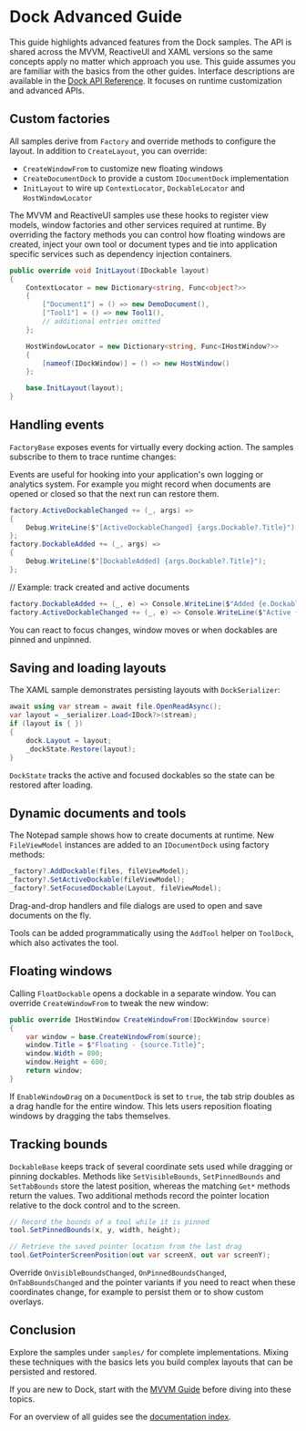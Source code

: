 # Dock Advanced Guide

This guide highlights advanced features from the Dock samples. The API is shared across the MVVM, ReactiveUI and XAML versions so the same concepts apply no matter which approach you use.
This guide assumes you are familiar with the basics from the other guides. Interface descriptions are available in the [Dock API Reference](dock-reference.md). It focuses on runtime customization and advanced APIs.

## Custom factories

All samples derive from `Factory` and override methods to configure the layout. In addition to `CreateLayout`, you can override:

- `CreateWindowFrom` to customize new floating windows
- `CreateDocumentDock` to provide a custom `IDocumentDock` implementation
- `InitLayout` to wire up `ContextLocator`, `DockableLocator` and `HostWindowLocator`

The MVVM and ReactiveUI samples use these hooks to register view models,
window factories and other services required at runtime. By overriding the
factory methods you can control how floating windows are created, inject your
own tool or document types and tie into application specific services such as
dependency injection containers.

```csharp
public override void InitLayout(IDockable layout)
{
    ContextLocator = new Dictionary<string, Func<object?>>
    {
        ["Document1"] = () => new DemoDocument(),
        ["Tool1"] = () => new Tool1(),
        // additional entries omitted
    };

    HostWindowLocator = new Dictionary<string, Func<IHostWindow?>>
    {
        [nameof(IDockWindow)] = () => new HostWindow()
    };

    base.InitLayout(layout);
}
```

## Handling events

`FactoryBase` exposes events for virtually every docking action. The samples subscribe to them to trace runtime changes:

Events are useful for hooking into your application's own logging or
analytics system. For example you might record when documents are opened
or closed so that the next run can restore them.

```csharp
factory.ActiveDockableChanged += (_, args) =>
{
    Debug.WriteLine($"[ActiveDockableChanged] {args.Dockable?.Title}");
};
factory.DockableAdded += (_, args) =>
{
    Debug.WriteLine($"[DockableAdded] {args.Dockable?.Title}");
};
```

// Example: track created and active documents
```csharp
factory.DockableAdded += (_, e) => Console.WriteLine($"Added {e.Dockable?.Id}");
factory.ActiveDockableChanged += (_, e) => Console.WriteLine($"Active {e.Dockable?.Id}");
```

You can react to focus changes, window moves or when dockables are pinned and unpinned.

## Saving and loading layouts

The XAML sample demonstrates persisting layouts with `DockSerializer`:

```csharp
await using var stream = await file.OpenReadAsync();
var layout = _serializer.Load<IDock?>(stream);
if (layout is { })
{
    dock.Layout = layout;
    _dockState.Restore(layout);
}
```

`DockState` tracks the active and focused dockables so the state can be restored after loading.

## Dynamic documents and tools

The Notepad sample shows how to create documents at runtime. New `FileViewModel` instances are added to an `IDocumentDock` using factory methods:

```csharp
_factory?.AddDockable(files, fileViewModel);
_factory?.SetActiveDockable(fileViewModel);
_factory?.SetFocusedDockable(Layout, fileViewModel);
```

Drag-and-drop handlers and file dialogs are used to open and save documents on the fly.

Tools can be added programmatically using the `AddTool` helper on `ToolDock`, which also activates the tool.

## Floating windows

Calling `FloatDockable` opens a dockable in a separate window. You can override `CreateWindowFrom` to tweak the new window:

```csharp
public override IHostWindow CreateWindowFrom(IDockWindow source)
{
    var window = base.CreateWindowFrom(source);
    window.Title = $"Floating - {source.Title}";
    window.Width = 800;
    window.Height = 600;
    return window;
}

```

If `EnableWindowDrag` on a `DocumentDock` is set to `true`, the tab strip doubles as a drag handle for the entire window. This lets users reposition floating windows by dragging the tabs themselves.

## Tracking bounds

`DockableBase` keeps track of several coordinate sets used while dragging or
pinning dockables. Methods like `SetVisibleBounds`, `SetPinnedBounds` and
`SetTabBounds` store the latest position, whereas the matching `Get*` methods
return the values. Two additional methods record the pointer location relative to
the dock control and to the screen.

```csharp
// Record the bounds of a tool while it is pinned
tool.SetPinnedBounds(x, y, width, height);

// Retrieve the saved pointer location from the last drag
tool.GetPointerScreenPosition(out var screenX, out var screenY);
```

Override `OnVisibleBoundsChanged`, `OnPinnedBoundsChanged`, `OnTabBoundsChanged`
and the pointer variants if you need to react when these coordinates change,
for example to persist them or to show custom overlays.

## Conclusion

Explore the samples under `samples/` for complete implementations. Mixing these techniques with the basics lets you build complex layouts that can be persisted and restored.

If you are new to Dock, start with the [MVVM Guide](dock-mvvm.md) before diving into these topics.

For an overview of all guides see the [documentation index](README.md).
